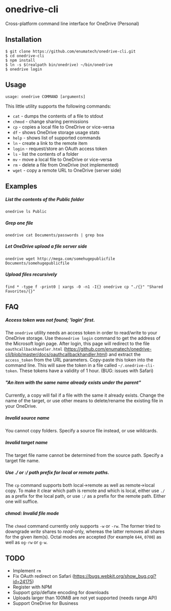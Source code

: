 # onedrive-cli
Cross-platform command line interface for OneDrive (Personal)

## Installation
```
$ git clone https://github.com/enumatech/onedrive-cli.git
$ cd onedrive-cli
$ npm install
$ ln -s $(realpath bin/onedrive) ~/bin/onedrive
$ onedrive login
```
## Usage
`usage: onedrive COMMAND [arguments]`

This little utility supports the following commands:
* `cat` - dumps the contents of a file to stdout
* `chmod` - change sharing permissions
* `cp` - copies a local file to OneDrive or vice-versa
* `df` - shows OneDrive storage usage stats
* `help` - shows list of supported commands
* `ln` - create a link to the remote item
* `login` - request/store an OAuth access token
* `ls` - list the contents of a folder
* `mv` - move a local file to OneDrive or vice-versa
* `rm` - delete a file from OneDrive (not implemented)
* `wget` - copy a remote URL to OneDrive (server side)

## Examples
##### List the contents of the Public folder
`onedrive ls Public`

##### Grep one file
`onedrive cat Documents/passwords | grep boa`

##### Let OneDrive upload a file server side
`onedrive wget http://mega.com/somehugepublicfile Documents/somehugepublicfile`

##### Upload files recursively
`find * -type f -print0 | xargs -0 -n1 -I{} onedrive cp "./{}" "Shared Favorites/{}"`

## FAQ
##### Access token was not found; 'login' first.
The `onedrive` utility needs an access token in order to read/write to your OneDrive storage.
Use the`onedrive login` command to get the address of the Microsoft login page. After login,
this page will redirect to the file `oauthcallbackhandler.html` (https://github.com/enumatech/onedrive-cli/blob/master/docs/oauthcallbackhandler.html)
and extract the `access_token` from the URL parameters. Copy-paste this token into the command line.
This will save the token in a file called `~/.onedrive-cli-token`. These tokens have a validity of 1 hour. (BUG: issues with Safari)

##### "An item with the same name already exists under the parent"
Currently, a copy will fail if a file with the same it already exists.
Change the name of the target, or use other means to delete/rename the existing file in your OneDrive.

##### Invalid source name
You cannot copy folders. Specify a source file instead, or use wildcards.

##### Invalid target name
The target file name cannot be determined from the source path. Specify a target file name.

##### Use ./ or :/ path prefix for local or remote paths.
The `cp` command supports both local->remote as well as remote->local copy.
To make it clear which path is remote and which is local, either use `./` as a prefix for
the local path, or use `:/` as a prefix for the remote path. Either one will suffice.

##### chmod: Invalid file mode
The `chmod` command currently only supports `-w` or `-rw`. The former tried to downgrade *write*
shares to *read*-only, whereas the latter removes all shares for the given item(s). Octal modes are accepted (for example `644`, `0700`) as well as `og-rw` or `g-w`.

## TODO
* Implement `rm`
* Fix OAuth redirect on Safari (https://bugs.webkit.org/show_bug.cgi?id=24175)
* Register with NPM
* Support gzip/deflate encoding for downloads
* Uploads larger than 100MiB are not yet supported (needs range API)
* Support OneDrive for Business

